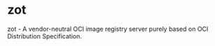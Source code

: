 # zot
zot - A vendor-neutral OCI image registry server purely based on OCI Distribution Specification.
